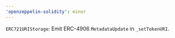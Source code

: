```yaml
---
'openzeppelin-solidity': minor
---
```


`ERC721URIStorage`: Emit ERC-4906 `MetadataUpdate` in `_setTokenURI`.
